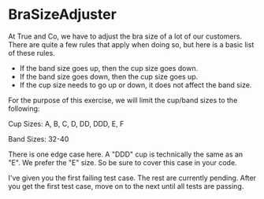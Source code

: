 BraSizeAdjuster
==============

At True and Co, we have to adjust the bra size of a lot of our customers. There are quite a few rules that apply when
doing so, but here is a basic list of these rules.

* If the band size goes up, then the cup size goes down.
* If the band size goes down, then the cup size goes up.
* If the cup size needs to go up or down, it does not affect the band size.

For the purpose of this exercise, we will limit the cup/band sizes to the following:

Cup Sizes:
A, B, C, D, DD, DDD, E, F

Band Sizes:
32-40

There is one edge case here. A "DDD" cup is technically the same as an "E". We prefer the "E" size. So be sure to cover
this case in your code.

I've given you the first failing test case. The rest are currently pending. After you get the first test case, move on
to the next until all tests are passing.
